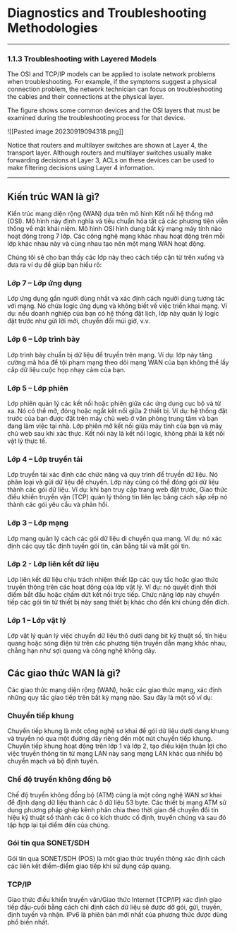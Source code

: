 # Diagnostics and Troubleshooting Methodologies
---
### 1.1.3 Troubleshooting with Layered Models

The OSI and TCP/IP models can be applied to isolate network problems when troubleshooting. For example, if the symptoms suggest a physical connection problem, the network technician can focus on troubleshooting the cables and their connections at the physical layer.

The figure shows some common devices and the OSI layers that must be examined during the troubleshooting process for that device.

![[Pasted image 20230919094318.png]]

Notice that routers and multilayer switches are shown at Layer 4, the transport layer. Although routers and multilayer switches usually make forwarding decisions at Layer 3, ACLs on these devices can be used to make filtering decisions using Layer 4 information.


---
## Kiến trúc WAN là gì?

Kiến trúc mạng diện rộng (WAN) dựa trên mô hình Kết nối hệ thống mở (OSI). Mô hình này định nghĩa và tiêu chuẩn hóa tất cả các phương tiện viễn thông về mặt khái niệm. Mô hình OSI hình dung bất kỳ mạng máy tính nào hoạt động trong 7 lớp. Các công nghệ mạng khác nhau hoạt động trên mỗi lớp khác nhau này và cùng nhau tạo nên một mạng WAN hoạt động.

Chúng tôi sẽ cho bạn thấy các lớp này theo cách tiếp cận từ trên xuống và đưa ra ví dụ để giúp bạn hiểu rõ:

### Lớp 7 – Lớp ứng dụng

Lớp ứng dụng gần người dùng nhất và xác định cách người dùng tương tác với mạng. Nó chứa logic ứng dụng và không biết về việc triển khai mạng. Ví dụ: nếu doanh nghiệp của bạn có hệ thống đặt lịch, lớp này quản lý logic đặt trước như gửi lời mời, chuyển đổi múi giờ, v.v.

### Lớp 6 – Lớp trình bày

Lớp trình bày chuẩn bị dữ liệu để truyền trên mạng. Ví dụ: lớp này tăng cường mã hóa để tội phạm mạng theo dõi mạng WAN của bạn không thể lấy cắp dữ liệu cuộc họp nhạy cảm của bạn.

### Lớp 5 – Lớp phiên

Lớp phiên quản lý các kết nối hoặc phiên giữa các ứng dụng cục bộ và từ xa. Nó có thể mở, đóng hoặc ngắt kết nối giữa 2 thiết bị. Ví dụ: hệ thống đặt trước của bạn được đặt trên máy chủ web ở văn phòng trung tâm và bạn đang làm việc tại nhà. Lớp phiên mở kết nối giữa máy tính của bạn và máy chủ web sau khi xác thực. Kết nối này là kết nối logic, không phải là kết nối vật lý thực tế.

### Lớp 4 – Lớp truyền tải

Lớp truyền tải xác định các chức năng và quy trình để truyền dữ liệu. Nó phân loại và gửi dữ liệu để chuyển. Lớp này cũng có thể đóng gói dữ liệu thành các gói dữ liệu. Ví dụ: khi bạn truy cập trang web đặt trước, Giao thức điều khiển truyền vận (TCP) quản lý thông tin liên lạc bằng cách sắp xếp nó thành các gói yêu cầu và phản hồi.

### Lớp 3 – Lớp mạng

Lớp mạng quản lý cách các gói dữ liệu di chuyển qua mạng. Ví dụ: nó xác định các quy tắc định tuyến gói tin, cân bằng tải và mất gói tin.

### Lớp 2 - Lớp liên kết dữ liệu

Lớp liên kết dữ liệu chịu trách nhiệm thiết lập các quy tắc hoặc giao thức truyền thông trên các hoạt động của lớp vật lý. Ví dụ: nó quyết định thời điểm bắt đầu hoặc chấm dứt kết nối trực tiếp. Chức năng lớp này chuyển tiếp các gói tin từ thiết bị này sang thiết bị khác cho đến khi chúng đến đích.

### Lớp 1 – Lớp vật lý

Lớp vật lý quản lý việc chuyển dữ liệu thô dưới dạng bit kỹ thuật số, tín hiệu quang hoặc sóng điện từ trên các phương tiện truyền dẫn mạng khác nhau, chẳng hạn như sợi quang và công nghệ không dây.

## Các giao thức WAN là gì?

Các giao thức mạng diện rộng (WAN), hoặc các giao thức mạng, xác định những quy tắc giao tiếp trên bất kỳ mạng nào. Sau đây là một số ví dụ:

### Chuyển tiếp khung

Chuyển tiếp khung là một công nghệ sơ khai để gói dữ liệu dưới dạng khung và truyền nó qua một đường dây riêng đến một nút chuyển tiếp khung. Chuyển tiếp khung hoạt động trên lớp 1 và lớp 2, tạo điều kiện thuận lợi cho việc truyền thông tin từ mạng LAN này sang mạng LAN khác qua nhiều bộ chuyển mạch và bộ định tuyến.

### Chế độ truyền không đồng bộ

Chế độ truyền không đồng bộ (ATM) cũng là một công nghệ WAN sơ khai để định dạng dữ liệu thành các ô dữ liệu 53 byte. Các thiết bị mạng ATM sử dụng phương pháp ghép kênh phân chia theo thời gian để chuyển đổi tín hiệu kỹ thuật số thành các ô có kích thước cố định, truyền chúng và sau đó tập hợp lại tại điểm đến của chúng.

### Gói tin qua SONET/SDH

Gói tin qua SONET/SDH (POS) là một giao thức truyền thông xác định cách các liên kết điểm-điểm giao tiếp khi sử dụng cáp quang.

### TCP/IP

Giao thức điều khiển truyền vận/Giao thức Internet (TCP/IP) xác định giao tiếp đầu-cuối bằng cách chỉ định cách dữ liệu sẽ được dỡ gói, gửi, truyền, định tuyến và nhận. IPv6 là phiên bản mới nhất của phương thức được dùng phổ biến nhất.

